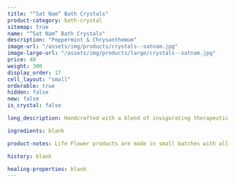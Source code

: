 ```yaml
---
title: "“Sat Nam” Bath Crystals"
product-category: bath-crystal
sitemap: true
name: "“Sat Nam” Bath Crystals"
description: "Peppermint & Chrysanthemum"
image-url: "/assets/img/products/crystals--satnam.jpg"
image-large-url: "/assets/img/products/large/crystals--satnam.jpg"
price: 40
weight: 300
display_order: 17
cell_layout: "small"
orderable: true
hidden: false
new: false
is_crystal: false

long_description: Handcrafted with a blend of invigorating therapeutic grade essential oils, Hawaiian black lava salt, epsom salt and sea salt. These bath crystals are the perfect detoxifying self care treat. Activated charcoal pulls toxins and debris from our pores while CBD-infused sweet almond oil relaxes sore, tired muscles and nourishes dry, chapped skin.

ingredients: blank

product-notes: Life Flower products are made in small batches with all-natural and boutique ingredients. Most orders are processed within 3 days of being placed.

history: blank

healing-properties: blank
---
```


